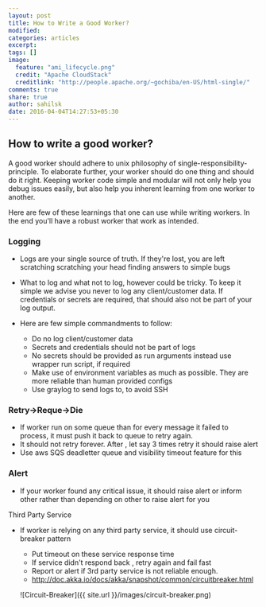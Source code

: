 ```yaml
---
layout: post
title: How to Write a Good Worker?
modified:
categories: articles
excerpt:
tags: []
image:
  feature: "ami_lifecycle.png"
  credit: "Apache CloudStack"
  creditlink: "http://people.apache.org/~gochiba/en-US/html-single/"
comments: true
share: true
author: sahilsk
date: 2016-04-04T14:27:53+05:30
---
```


How to write a good worker?
---------

A good worker should adhere to unix philosophy of single-responsibility-principle. 
To elaborate further, your worker should do one thing and should do it right.
Keeping worker code simple and modular will not only help you debug issues
easily, but also help you inherent learning from one worker to another.

Here are few of these learnings that one can use while writing workers.  In the
end you'll have a robust worker that work as intended.
 
### Logging

- Logs are your single source of truth. If they're lost, you are left scratching scratching your head finding answers to simple bugs 

- What to log and what not to log, however could be tricky. To keep it simple we
 advise you never to log any client/customer data. If credentials or secrets are
 required, that should also not be part of your log output. 

- Here are few simple commandments to follow: 
    - Do no log client/customer data
    - Secrets and credentials should not be part of logs
    - No secrets should be provided as run arguments instead use wrapper run script,
    if required
    - Make use of environment variables as much as possible. They are more
    reliable than human provided configs
    - Use graylog to send logs to, to avoid SSH 


### Retry->Reque->Die

- If worker run on some queue than for every message it failed to process, it
     must push it back to queue to retry again.
- It should not retry forever. After , let say 3 times retry it should raise alert
- Use  aws SQS deadletter queue and visibility timeout feature for this


### Alert

- If your worker found any critical issue, it should raise alert or inform
other rather than depending on other to raise alert for you

Third Party Service

- If worker is relying on any third party service, it should use circuit-breaker pattern

    - Put timeout on these service response time
    - If service didn't respond back , retry again and fail fast
    - Report or alert if 3rd party service is not reliable enough.
    - http://doc.akka.io/docs/akka/snapshot/common/circuitbreaker.html

    ![Circuit-Breaker]({{ site.url }}/images/circuit-breaker.png)
